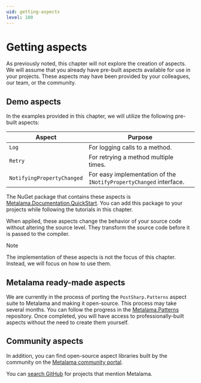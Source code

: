 ```yaml
---
uid: getting-aspects
level: 100
---
```

# Getting aspects

As previously noted, this chapter will not explore the creation of aspects. We will assume that you already have pre-built aspects available for use in your projects. These aspects may have been provided by your colleagues, our team, or the community.

## Demo aspects

In the examples provided in this chapter, we will utilize the following pre-built aspects:

|Aspect | Purpose |
|-------|----------|
|`Log` | For logging calls to a method. |
|`Retry` | For retrying a method multiple times. |
|`NotifyingPropertyChanged` | For easy implementation of the `INotifyPropertyChanged` interface. |

The NuGet package that contains these aspects is [Metalama.Documentation.QuickStart](https://www.nuget.org/packages/Metalama.Documentation.QuickStart). You can add this package to your projects while following the tutorials in this chapter.

When applied, these aspects change the behavior of your source code without altering the source level. They transform the source code before it is passed to the compiler.

> [!NOTE]
> The implementation of these aspects is not the focus of this chapter. Instead, we will focus on how to use them.

## Metalama ready-made aspects

We are currently in the process of porting the `PostSharp.Patterns` aspect suite to Metalama and making it open-source. This process may take several months. You can follow the progress in the [Metalama.Patterns](https://github.com/postsharp/Metalama.Patterns) repository. Once completed, you will have access to professionally-built aspects without the need to create them yourself.

## Community aspects

In addition, you can find open-source aspect libraries built by the community on the [Metalama community portal](https://www.postsharp.net/community/projects).

You can [search GitHub](https://github.com/search?p=1&q=metalama&type=Repositories) for projects that mention Metalama.

